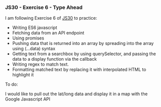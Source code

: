 ### JS30 - Exercise 6 - Type Ahead
I am following Exercise 6 of [JS30](http://www.javascript30.com) to practice:

* Writing ES6 javascript
* Fetching data from an API endpoint
* Using promises
* Pushing data that is returned into an array by spreading into the array using (...data) syntax
* Getting text from a searchbox by using querySelector, and passing the data to a display function via the callback
* Writing regex to match text.
* Formatting matched text by replacing it with interpolated HTML to highlight it

To do:

I would like to pull out the lat/long data and display it in a map with the Google Javascript API